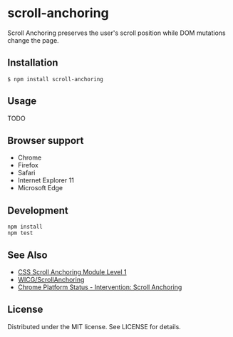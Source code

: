 # scroll-anchoring

Scroll Anchoring preserves the user's scroll position while DOM mutations change the page.

## Installation

```
$ npm install scroll-anchoring
```

## Usage

TODO

## Browser support

- Chrome
- Firefox
- Safari
- Internet Explorer 11
- Microsoft Edge

## Development

```
npm install
npm test
```

## See Also

- [CSS Scroll Anchoring Module Level 1](https://drafts.csswg.org/css-scroll-anchoring/)
- [WICG/ScrollAnchoring](https://github.com/WICG/ScrollAnchoring)
- [Chrome Platform Status - Intervention: Scroll Anchoring](https://www.chromestatus.com/feature/5700102471548928)

## License

Distributed under the MIT license. See LICENSE for details.
